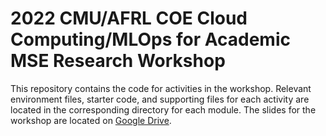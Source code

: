 # 2022 CMU/AFRL COE Cloud Computing/MLOps for Academic MSE Research Workshop
This repository contains the code for activities in the workshop. Relevant environment files, starter code, and supporting files for each activity are located in the corresponding directory for each module. The slides for the workshop are located on [Google Drive](https://drive.google.com/drive/folders/1vXfhU0zCqPkA0kcGCqqm4-qgDjChl1lE?usp=sharing).
